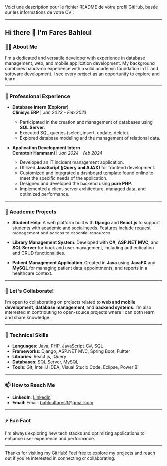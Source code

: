 Voici une description pour le fichier README de votre profil GitHub, basée sur les informations de votre CV :

---

## Hi there 👋 I'm Fares Bahloul

### 👨‍💻 About Me
I'm a dedicated and versatile developer with experience in database management, web, and mobile application development. My background combines hands-on experience with a solid academic foundation in IT and software development. I see every project as an opportunity to explore and learn.

---

### 🔭 Professional Experience

- **Database Intern (Explorer)**  
  **Clinisys ERP** | *Jan 2023 - Feb 2023*  
  - Participated in the creation and management of databases using **SQL Server**.
  - Executed SQL queries (select, insert, update, delete).
  - Explored database modeling and the management of relational data.

- **Application Development Intern**  
  **Comptoir Hammami** | *Jan 2024 - Feb 2024*  
  - Developed an IT incident management application.
  - Utilized **JavaScript (jQuery and AJAX)** for frontend development.
  - Customized and integrated a dashboard template found online to meet the specific needs of the application.
  - Designed and developed the backend using **pure PHP**.
  - Implemented a client-server architecture, managed data, and optimized performance.

---

### 🌱 Academic Projects

- **Student Help**: A web platform built with **Django** and **React.js** to support students with academic and social needs. Features include request management and access to essential resources.

- **Library Management System**: Developed with **C#**, **ASP.NET MVC**, and **SQL Server** for book and user management, including authentication and CRUD functionalities.

- **Patient Management Application**: Created in **Java** using **JavaFX** and **MySQL** for managing patient data, appointments, and reports in a healthcare context.

---

### 👯 Let's Collaborate!
I’m open to collaborating on projects related to **web and mobile development**, **database management**, and **backend systems**. I’m also interested in contributing to open-source projects where I can both learn and share knowledge.

---

### 💬 Technical Skills

- **Languages**: Java, PHP, JavaScript, C#, SQL
- **Frameworks**: Django, ASP.NET MVC, Spring Boot, Fultter
- **Libraries**: React.js, jQuery
- **Databases**: SQL Server, MySQL
- **Tools**: Git, IntelliJ IDEA, Visual Studio Code, Eclipse, Power BI

---

### 📫 How to Reach Me

- **LinkedIn**: [LinkedIn](https://www.linkedin.com/in/fares-bahloul-961315252)
- **Email**: Email: [bahloulfares3@gmail.com](mailto:votre.email@example.com)


---

### ⚡ Fun Fact
I'm always exploring new tech stacks and optimizing applications to enhance user experience and performance.

---

Thanks for visiting my GitHub! Feel free to explore my projects and reach out if you're interested in connecting or collaborating.
